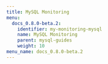 ```yaml
---
title: MySQL Monitoring
menu:
  docs_0.8.0-beta.2:
    identifier: my-monitoring-mysql
    name: MySQL Monitoring
    parent: mysql-guides
    weight: 10
menu_name: docs_0.8.0-beta.2
---
```


